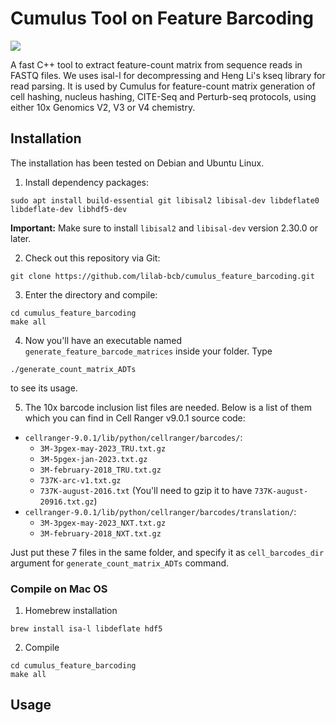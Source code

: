 # Cumulus Tool on Feature Barcoding

[![](https://img.shields.io/github/v/release/lilab-bcb/cumulus_feature_barcoding.svg)](https://github.com/lilab-bcb/cumulus_feature_barcoding/releases)

A fast C++ tool to extract feature-count matrix from sequence reads in FASTQ files. We uses isal-l for decompressing and Heng Li's kseq library for read parsing. It is used by Cumulus for feature-count matrix generation of cell hashing, nucleus hashing, CITE-Seq and Perturb-seq protocols, using either 10x Genomics V2, V3 or V4 chemistry.

## Installation

The installation has been tested on Debian and Ubuntu Linux.

1. Install dependency packages:

```
sudo apt install build-essential git libisal2 libisal-dev libdeflate0 libdeflate-dev libhdf5-dev
```

**Important:** Make sure to install `libisal2` and `libisal-dev` version 2.30.0 or later.

2. Check out this repository via Git:

```
git clone https://github.com/lilab-bcb/cumulus_feature_barcoding.git
```

3. Enter the directory and compile:

```
cd cumulus_feature_barcoding
make all
```

4. Now you'll have an executable named ``generate_feature_barcode_matrices`` inside your folder. Type

```
./generate_count_matrix_ADTs
```

to see its usage.

5. The 10x barcode inclusion list files are needed. Below is a list of them which you can find in Cell Ranger v9.0.1 source code:

* `cellranger-9.0.1/lib/python/cellranger/barcodes/`:
  * `3M-3pgex-may-2023_TRU.txt.gz`
  * `3M-5pgex-jan-2023.txt.gz`
  * `3M-february-2018_TRU.txt.gz`
  * `737K-arc-v1.txt.gz`
  * `737K-august-2016.txt` (You'll need to gzip it to have `737K-august-20916.txt.gz`)
* `cellranger-9.0.1/lib/python/cellranger/barcodes/translation/`:
  * `3M-3pgex-may-2023_NXT.txt.gz`
  * `3M-february-2018_NXT.txt.gz`

Just put these 7 files in the same folder, and specify it as `cell_barcodes_dir` argument for `generate_count_matrix_ADTs` command.

### Compile on Mac OS

1. Homebrew installation

```
brew install isa-l libdeflate hdf5
```

2. Compile

```
cd cumulus_feature_barcoding
make all
```

## Usage
